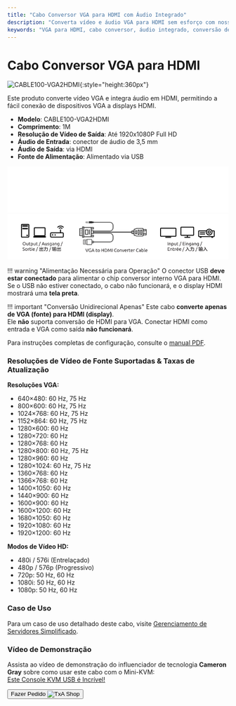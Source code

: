 ```yaml
---
title: "Cabo Conversor VGA para HDMI com Áudio Integrado"
description: "Converta vídeo e áudio VGA para HDMI sem esforço com nosso cabo conversor, perfeito para conectar dispositivos mais antigos a displays modernos."
keywords: "VGA para HDMI, cabo conversor, áudio integrado, conversão de vídeo"
---
```


# Cabo Conversor VGA para HDMI

![CABLE100-VGA2HDMI](/images/product/part/CABLE100-VGA2HDMI-1.jpg){:style="height:360px"}

Este produto converte vídeo VGA e integra áudio em HDMI, permitindo a fácil conexão de dispositivos VGA a displays HDMI.

-   **Modelo**: CABLE100-VGA2HDMI
-   **Comprimento**: 1M
-   **Resolução de Vídeo de Saída**: Até 1920x1080P Full HD
-   **Áudio de Entrada**: conector de áudio de 3,5 mm
-   **Áudio de Saída**: via HDMI
-   **Fonte de Alimentação**: Alimentado via USB

![Cabo VGA para HDMI Escuro](vga2hdmi-connect-dark.svg#only-dark)
![Cabo VGA para HDMI Claro](vga2hdmi-connect-light.svg#only-light)

!!! warning "Alimentação Necessária para Operação"
    O conector USB **deve estar conectado** para alimentar o chip conversor interno VGA para HDMI.  
    Se o USB não estiver conectado, o cabo não funcionará, e o display HDMI mostrará uma **tela preta**.

!!! important "Conversão Unidirecional Apenas"
    Este cabo **converte apenas de VGA (fonte) para HDMI (display)**.  
    Ele **não** suporta conversão de HDMI para VGA. Conectar HDMI como entrada e VGA como saída **não funcionará**.

Para instruções completas de configuração, consulte o [manual PDF](https://github.com/TechxArtisanStudio/Openterface/blob/main/product-printed-materials/vga2hdmi-manual-300-100-2040928.pdf).

### Resoluções de Vídeo de Fonte Suportadas & Taxas de Atualização

**Resoluções VGA:**

-   640×480: 60 Hz, 75 Hz
-   800×600: 60 Hz, 75 Hz
-   1024×768: 60 Hz, 75 Hz
-   1152×864: 60 Hz, 75 Hz
-   1280×600: 60 Hz
-   1280×720: 60 Hz
-   1280×768: 60 Hz
-   1280×800: 60 Hz, 75 Hz
-   1280×960: 60 Hz
-   1280×1024: 60 Hz, 75 Hz
-   1360×768: 60 Hz
-   1366×768: 60 Hz
-   1400×1050: 60 Hz
-   1440×900: 60 Hz
-   1600×900: 60 Hz
-   1600×1200: 60 Hz
-   1680×1050: 60 Hz
-   1920×1080: 60 Hz
-   1920×1200: 60 Hz

**Modos de Vídeo HD:**

-   480i / 576i (Entrelaçado)
-   480p / 576p (Progressivo)
-   720p: 50 Hz, 60 Hz
-   1080i: 50 Hz, 60 Hz
-   1080p: 50 Hz, 60 Hz

### Caso de Uso

Para um caso de uso detalhado deste cabo, visite [Gerenciamento de Servidores Simplificado](/use-cases/#streamlined-server-management).

### Vídeo de Demonstração

Assista ao vídeo de demonstração do influenciador de tecnologia **Cameron Gray** sobre como usar este cabo com o Mini-KVM:  
[Este Console KVM USB é Incrível!](https://youtu.be/xAEQpWyfY-c?si=auB5NtqHVw2C7iIK&t=1693)

<button class="md-button" onclick="window.location.href='https://shop.techxartisan.com/products/vga-to-hdmi-converter-cable'"> Fazer Pedido <img src="/images/trademark/txa.svg" alt="TxA Shop" style="vertical-align: middle; height: 20px;"></button>
